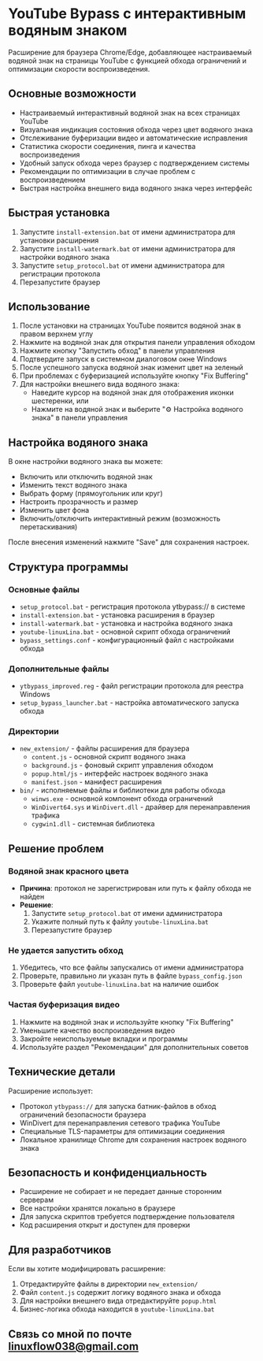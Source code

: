 # YouTube Bypass с интерактивным водяным знаком

Расширение для браузера Chrome/Edge, добавляющее настраиваемый водяной знак на страницы YouTube с функцией обхода ограничений и оптимизации скорости воспроизведения.

## Основные возможности

- Настраиваемый интерактивный водяной знак на всех страницах YouTube
- Визуальная индикация состояния обхода через цвет водяного знака
- Отслеживание буферизации видео и автоматические исправления
- Статистика скорости соединения, пинга и качества воспроизведения
- Удобный запуск обхода через браузер с подтверждением системы
- Рекомендации по оптимизации в случае проблем с воспроизведением
- Быстрая настройка внешнего вида водяного знака через интерфейс

## Быстрая установка

1. Запустите `install-extension.bat` от имени администратора для установки расширения
2. Запустите `install-watermark.bat` от имени администратора для настройки водяного знака
3. Запустите `setup_protocol.bat` от имени администратора для регистрации протокола
4. Перезапустите браузер

## Использование

1. После установки на страницах YouTube появится водяной знак в правом верхнем углу
2. Нажмите на водяной знак для открытия панели управления обходом
3. Нажмите кнопку "Запустить обход" в панели управления
4. Подтвердите запуск в системном диалоговом окне Windows
5. После успешного запуска водяной знак изменит цвет на зеленый
6. При проблемах с буферизацией используйте кнопку "Fix Buffering"
7. Для настройки внешнего вида водяного знака:
   - Наведите курсор на водяной знак для отображения иконки шестеренки, или
   - Нажмите на водяной знак и выберите "⚙️ Настройка водяного знака" в панели управления

## Настройка водяного знака

В окне настройки водяного знака вы можете:
- Включить или отключить водяной знак
- Изменить текст водяного знака
- Выбрать форму (прямоугольник или круг)
- Настроить прозрачность и размер
- Изменить цвет фона
- Включить/отключить интерактивный режим (возможность перетаскивания)

После внесения изменений нажмите "Save" для сохранения настроек.

## Структура программы

### Основные файлы
- `setup_protocol.bat` - регистрация протокола ytbypass:// в системе
- `install-extension.bat` - установка расширения в браузер
- `install-watermark.bat` - установка и настройка водяного знака
- `youtube-linuxLina.bat` - основной скрипт обхода ограничений
- `bypass_settings.conf` - конфигурационный файл с настройками обхода

### Дополнительные файлы
- `ytbypass_improved.reg` - файл регистрации протокола для реестра Windows
- `setup_bypass_launcher.bat` - настройка автоматического запуска обхода

### Директории
- `new_extension/` - файлы расширения для браузера
  - `content.js` - основной скрипт водяного знака
  - `background.js` - фоновый скрипт управления обходом
  - `popup.html/js` - интерфейс настроек водяного знака
  - `manifest.json` - манифест расширения
- `bin/` - исполняемые файлы и библиотеки для работы обхода
  - `winws.exe` - основной компонент обхода ограничений
  - `WinDivert64.sys` и `WinDivert.dll` - драйвер для перенаправления трафика
  - `cygwin1.dll` - системная библиотека

## Решение проблем

### Водяной знак красного цвета
- **Причина**: протокол не зарегистрирован или путь к файлу обхода не найден
- **Решение**: 
  1. Запустите `setup_protocol.bat` от имени администратора
  2. Укажите полный путь к файлу `youtube-linuxLina.bat`
  3. Перезапустите браузер

### Не удается запустить обход
1. Убедитесь, что все файлы запускались от имени администратора
2. Проверьте, правильно ли указан путь в файле `bypass_config.json`
3. Проверьте файл `youtube-linuxLina.bat` на наличие ошибок

### Частая буферизация видео
1. Нажмите на водяной знак и используйте кнопку "Fix Buffering"
2. Уменьшите качество воспроизведения видео
3. Закройте неиспользуемые вкладки и программы
4. Используйте раздел "Рекомендации" для дополнительных советов

## Технические детали

Расширение использует:
- Протокол `ytbypass://` для запуска батник-файлов в обход ограничений безопасности браузера
- WinDivert для перенаправления сетевого трафика YouTube
- Специальные TLS-параметры для оптимизации соединения
- Локальное хранилище Chrome для сохранения настроек водяного знака

## Безопасность и конфиденциальность

- Расширение не собирает и не передает данные сторонним серверам
- Все настройки хранятся локально в браузере
- Для запуска скриптов требуется подтверждение пользователя
- Код расширения открыт и доступен для проверки

## Для разработчиков

Если вы хотите модифицировать расширение:
1. Отредактируйте файлы в директории `new_extension/`
2. Файл `content.js` содержит логику водяного знака и обхода
3. Для настройки внешнего вида отредактируйте `popup.html`
4. Бизнес-логика обхода находится в `youtube-linuxLina.bat` 

## Связь со мной по почте linuxflow038@gmail.com
